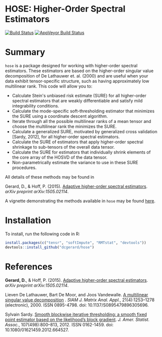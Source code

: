 <!-- README.md is generated from README.Rmd. Please edit that file -->
HOSE: Higher-Order Spectral Estimators
======================================

[![Build Status](https://travis-ci.org/dcgerard/hose.svg?branch=master)](https://travis-ci.org/dcgerard/hose) [![AppVeyor Build Status](https://ci.appveyor.com/api/projects/status/github/dcgerard/hose?branch=master&svg=true)](https://ci.appveyor.com/project/dcgerard/hose)

Summary
=======

`hose` is a package designed for working with higher-order spectral estimators. These estimators are based on the higher-order singular value decomposition of De Lathauwer et. al. (2000) and are useful when your data exhibit tensor-specific structure, such as having approximately low multilinear rank. This code will allow you to:

-   Calculate Stein's unbiased risk estimate (SURE) for all higher-order spectral estimators that are weakly differentiable and satisfy mild integrability conditions.
-   Calculate the mode-specific soft-thresholding estimator that minimizes the SURE using a coordinate descent algorithm.
-   Iterate through all the possible multilinear ranks of a mean tensor and choose the multilinear rank the minimizes the SURE.
-   Calculate a generalized SURE, motivated by generalized cross validation \[Sardy, 2012\], for all higher-order spectral estimators.
-   Calculate the SURE of estimators that apply higher-order spectral shrinkage to sub-tensors of the overall data tensor.
-   Calculate the SURE for estimators that individually shrink elements of the core array of the HOSVD of the data tensor.
-   Non-parametrically estimate the variance to use in these SURE procedures.

All details of these methods may be found in

Gerard, D., & Hoff, P. (2015). [Adaptive higher-order spectral estimators](http://arxiv.org/pdf/1505.02114v1.pdf). *arXiv preprint arXiv:1505.02114*.

A vignette demonstrating the methods available in `hose` may be found [here](http://home.uchicago.edu/~dcgerard/sure_example.html).

Installation
============

To install, run the following code in R:

``` r
install.packages(c("tensr", "softImpute", "RMTstat", "devtools"))
devtools::install_github("dcgerard/hose")
```

References
==========

**Gerard, D.**, & Hoff, P. (2015). [Adaptive higher-order spectral estimators](http://arxiv.org/pdf/1505.02114v1.pdf). *arXiv preprint arXiv:1505.02114*.

Lieven De Lathauwer, Bart De Moor, and Joos Vandewalle. [A multilinear singular value decomposition](http://epubs.siam.org/doi/abs/10.1137/S0895479896305696) . *SIAM J. Matrix Anal. Appl.*, 21(4):1253–1278 (electronic), 2000. ISSN 0895-4798. doi: 10.1137/S0895479896305696.

Sylvain Sardy. [Smooth blockwise iterative thresholding: a smooth fixed point estimator based on the likelihood’s block gradient](http://dx.doi.org/10.1080/01621459.2012.664527). *J. Amer. Statist. Assoc.*, 107(498):800–813, 2012. ISSN 0162-1459. doi: 10.1080/01621459.2012.664527.

